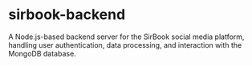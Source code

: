 # sirbook-backend
A Node.js-based backend server for the SirBook social media platform, handling user authentication, data processing, and interaction with the MongoDB database.
